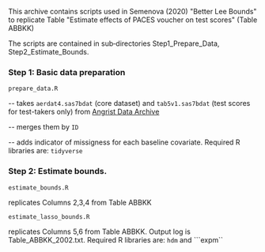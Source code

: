 This archive contains scripts used in Semenova (2020) "Better Lee Bounds" to replicate Table "Estimate effects of PACES voucher  on test scores" (Table ABBKK)

The scripts are contained in sub‐directories Step1_Prepare_Data, Step2_Estimate_Bounds.

### Step 1: Basic data preparation
```prepare_data.R```  

-- takes ```aerdat4.sas7bdat``` (core dataset) and ```tab5v1.sas7bdat``` (test scores for test-takers only) from 
[Angrist Data Archive](https://economics.mit.edu/faculty/angrist/data1/data/angetal02)

-- merges them by ```ID```

-- adds indicator of missigness for each baseline covariate. Required R libraries are: ```tidyverse```

### Step 2: Estimate bounds. 

```estimate_bounds.R```  

replicates Columns 2,3,4 from Table ABBKK

```estimate_lasso_bounds.R``` 

replicates Columns 5,6 from Table ABBKK. Output log is Table_ABBKK_2002.txt. Required R libraries are: ```hdm``` and ```expm``
